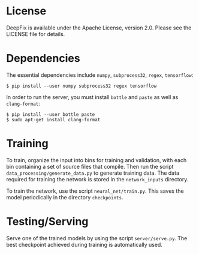 # License

DeepFix is available under the Apache License, version 2.0. Please see the LICENSE file for details.

# Dependencies

The essential dependencies include `numpy`, `subprocess32`, `regex`, `tensorflow`:

    $ pip install --user numpy subprocess32 regex tensorflow

In order to run the server, you must install `bottle` and `paste` as well as `clang-format`:

    $ pip install --user bottle paste
    $ sudo apt-get install clang-format

# Training 

To train, organize the input into bins for training and validation, with each bin containing a
set of source files that compile. Then run the script `data_processing/generate_data.py` to generate
training data. The data required for training the network is stored in the `network_inputs` directory.

To train the network, use the script `neural_net/train.py`. This saves the model periodically in the
directory `checkpoints`.

# Testing/Serving

Serve one of the trained models by using the script `server/serve.py`. The best checkpoint achieved during
training is automatically used.